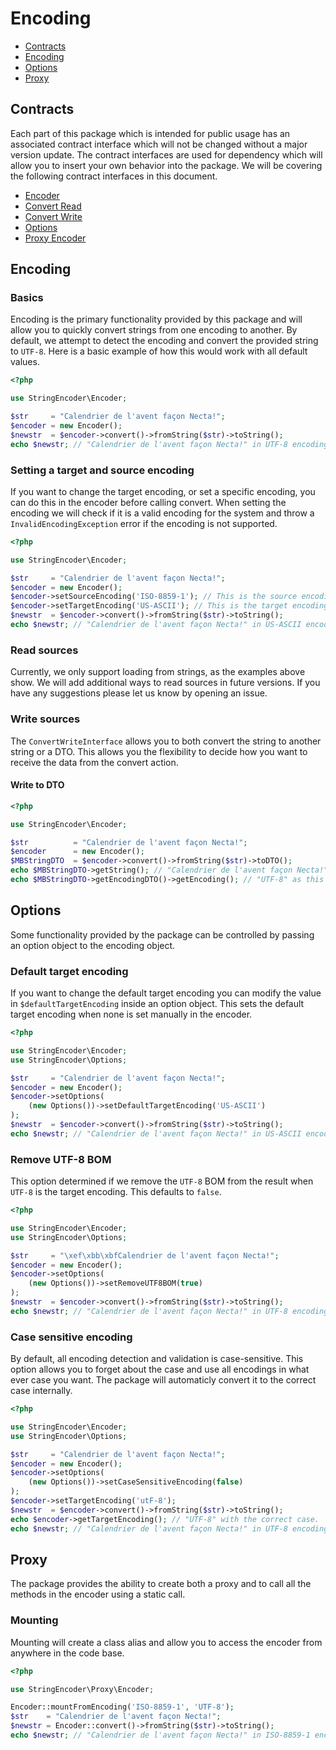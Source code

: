 # Encoding

- [Contracts](#contracts)
- [Encoding](#encoding)
- [Options](#options)
- [Proxy](#proxy)

## Contracts

Each part of this package which is intended for public usage has an associated contract interface which will not be changed without a major version update. The contract interfaces are used for dependency which will allow you to insert your own behavior into the package. We will be covering the following contract interfaces in this document.

- [Encoder](../src/StringEncoder/Contracts/EncoderInterface.php)
- [Convert Read](../src/StringEncoder/Contracts/ConvertReadInterface.php)
- [Convert Write](../src/StringEncoder/Contracts/ConvertWriteInterface.php)
- [Options](../src/StringEncoder/Contracts/OptionsInterface.php)
- [Proxy Encoder](../src/StringEncoder/Contracts/ProxyEncoderInterface.php)

## Encoding

### Basics

Encoding is the primary functionality provided by this package and will allow you to quickly convert strings from one encoding to another. By default, we attempt to detect the encoding and convert the provided string to `UTF-8`. Here is a basic example of how this would work with all default values.

```php
<?php

use StringEncoder\Encoder;

$str     = "Calendrier de l'avent façon Necta!";
$encoder = new Encoder();
$newstr  = $encoder->convert()->fromString($str)->toString();
echo $newstr; // "Calendrier de l'avent façon Necta!" in UTF-8 encoding (default).
```

### Setting a target and source encoding

If you want to change the target encoding, or set a specific encoding, you can do this in the encoder before calling convert. When setting the encoding we will check if it is a valid encoding for the system and throw a `InvalidEncodingException` error if the encoding is not supported.

```php
<?php

use StringEncoder\Encoder;

$str     = "Calendrier de l'avent façon Necta!";
$encoder = new Encoder();
$encoder->setSourceEncoding('ISO-8859-1'); // This is the source encoding that will be used, we will not auto-detect the encoding.
$encoder->setTargetEncoding('US-ASCII'); // This is the target encoding, defaults to 'UTF-8'.
$newstr  = $encoder->convert()->fromString($str)->toString();
echo $newstr; // "Calendrier de l'avent façon Necta!" in US-ASCII encoding.
```

### Read sources

Currently, we only support loading from strings, as the examples above show. We will add additional ways to read sources in future versions. If you have any suggestions please let us know by opening an issue.

### Write sources

The `ConvertWriteInterface` allows you to both convert the string to another string or a DTO. This allows you the flexibility to decide how you want to receive the data from the convert action.

#### Write to DTO

```php
<?php

use StringEncoder\Encoder;

$str          = "Calendrier de l'avent façon Necta!";
$encoder      = new Encoder();
$MBStringDTO  = $encoder->convert()->fromString($str)->toDTO();
echo $MBStringDTO->getString(); // "Calendrier de l'avent façon Necta!" in UTF-8 encoding (default).
echo $MBStringDTO->getEncodingDTO()->getEncoding(); // "UTF-8" as this is the default encoding.
```

## Options

Some functionality provided by the package can be controlled by passing an option object to the encoding object.

### Default target encoding

If you want to change the default target encoding you can modify the value in `$defaultTargetEncoding` inside an option object. This sets the default target encoding when none is set manually in the encoder.

```php
<?php

use StringEncoder\Encoder;
use StringEncoder\Options;

$str     = "Calendrier de l'avent façon Necta!";
$encoder = new Encoder();
$encoder->setOptions(
    (new Options())->setDefaultTargetEncoding('US-ASCII')
);
$newstr  = $encoder->convert()->fromString($str)->toString();
echo $newstr; // "Calendrier de l'avent façon Necta!" in US-ASCII encoding (default).
```

### Remove UTF-8 BOM

This option determined if we remove the `UTF-8` BOM from the result when `UTF-8` is the target encoding. This defaults to `false`.

```php
<?php

use StringEncoder\Encoder;
use StringEncoder\Options;

$str     = "\xef\xbb\xbfCalendrier de l'avent façon Necta!";
$encoder = new Encoder();
$encoder->setOptions(
    (new Options())->setRemoveUTF8BOM(true)
);
$newstr  = $encoder->convert()->fromString($str)->toString();
echo $newstr; // "Calendrier de l'avent façon Necta!" in UTF-8 encoding, with out the BOM.
```

### Case sensitive encoding

By default, all encoding detection and validation is case-sensitive. This option allows you to forget about the case and use all encodings in what ever case you want. The package will automaticly convert it to the correct case internally.

```php
<?php

use StringEncoder\Encoder;
use StringEncoder\Options;

$str     = "Calendrier de l'avent façon Necta!";
$encoder = new Encoder();
$encoder->setOptions(
    (new Options())->setCaseSensitiveEncoding(false)
);
$encoder->setTargetEncoding('utF-8');
$newstr  = $encoder->convert()->fromString($str)->toString();
echo $encoder->getTargetEncoding(); // "UTF-8" with the correct case.
echo $newstr; // "Calendrier de l'avent façon Necta!" in UTF-8 encoding.
```
## Proxy

The package provides the ability to create both a proxy and to call all the methods in the encoder using a static call. 

### Mounting

Mounting will create a class alias and allow you to access the encoder from anywhere in the code base.

```php
<?php

use StringEncoder\Proxy\Encoder;

Encoder::mountFromEncoding('ISO-8859-1', 'UTF-8');
$str    = "Calendrier de l'avent façon Necta!";
$newstr = Encoder::convert()->fromString($str)->toString();
echo $newstr; // "Calendrier de l'avent façon Necta!" in ISO-8859-1 encoding
```
